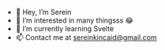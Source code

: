 - 👋 Hey, I’m Serein
- 👀 I’m interested in many thingsss 😂
- 🌱 I’m currently learning Svelte 
- 📫 Contact me at sereinkincaid@gmail.com
